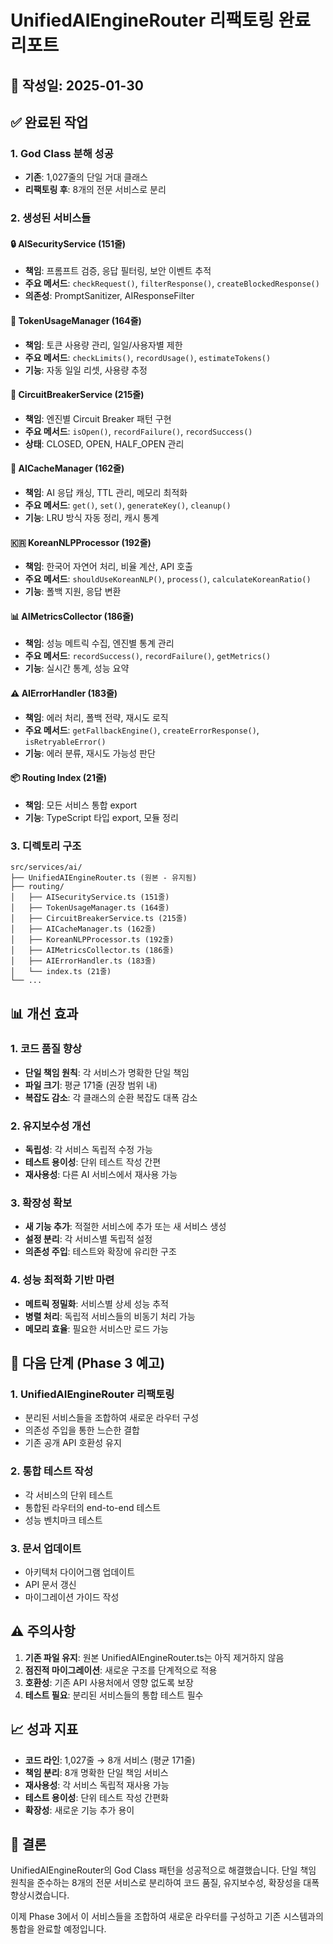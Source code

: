 # UnifiedAIEngineRouter 리팩토링 완료 리포트

## 📅 작성일: 2025-01-30

## ✅ 완료된 작업

### 1. God Class 분해 성공
- **기존**: 1,027줄의 단일 거대 클래스
- **리팩토링 후**: 8개의 전문 서비스로 분리

### 2. 생성된 서비스들

#### 🔒 AISecurityService (151줄)
- **책임**: 프롬프트 검증, 응답 필터링, 보안 이벤트 추적
- **주요 메서드**: `checkRequest()`, `filterResponse()`, `createBlockedResponse()`
- **의존성**: PromptSanitizer, AIResponseFilter

#### 🎫 TokenUsageManager (164줄)
- **책임**: 토큰 사용량 관리, 일일/사용자별 제한
- **주요 메서드**: `checkLimits()`, `recordUsage()`, `estimateTokens()`
- **기능**: 자동 일일 리셋, 사용량 추정

#### 🔌 CircuitBreakerService (215줄)
- **책임**: 엔진별 Circuit Breaker 패턴 구현
- **주요 메서드**: `isOpen()`, `recordFailure()`, `recordSuccess()`
- **상태**: CLOSED, OPEN, HALF_OPEN 관리

#### 💾 AICacheManager (162줄)
- **책임**: AI 응답 캐싱, TTL 관리, 메모리 최적화
- **주요 메서드**: `get()`, `set()`, `generateKey()`, `cleanup()`
- **기능**: LRU 방식 자동 정리, 캐시 통계

#### 🇰🇷 KoreanNLPProcessor (192줄)
- **책임**: 한국어 자연어 처리, 비율 계산, API 호출
- **주요 메서드**: `shouldUseKoreanNLP()`, `process()`, `calculateKoreanRatio()`
- **기능**: 폴백 지원, 응답 변환

#### 📊 AIMetricsCollector (186줄)
- **책임**: 성능 메트릭 수집, 엔진별 통계 관리
- **주요 메서드**: `recordSuccess()`, `recordFailure()`, `getMetrics()`
- **기능**: 실시간 통계, 성능 요약

#### ⚠️ AIErrorHandler (183줄)
- **책임**: 에러 처리, 폴백 전략, 재시도 로직
- **주요 메서드**: `getFallbackEngine()`, `createErrorResponse()`, `isRetryableError()`
- **기능**: 에러 분류, 재시도 가능성 판단

#### 📦 Routing Index (21줄)
- **책임**: 모든 서비스 통합 export
- **기능**: TypeScript 타입 export, 모듈 정리

### 3. 디렉토리 구조

```
src/services/ai/
├── UnifiedAIEngineRouter.ts (원본 - 유지됨)
├── routing/
│   ├── AISecurityService.ts (151줄)
│   ├── TokenUsageManager.ts (164줄)
│   ├── CircuitBreakerService.ts (215줄)
│   ├── AICacheManager.ts (162줄)
│   ├── KoreanNLPProcessor.ts (192줄)
│   ├── AIMetricsCollector.ts (186줄)
│   ├── AIErrorHandler.ts (183줄)
│   └── index.ts (21줄)
└── ...
```

## 📊 개선 효과

### 1. 코드 품질 향상
- **단일 책임 원칙**: 각 서비스가 명확한 단일 책임
- **파일 크기**: 평균 171줄 (권장 범위 내)
- **복잡도 감소**: 각 클래스의 순환 복잡도 대폭 감소

### 2. 유지보수성 개선
- **독립성**: 각 서비스 독립적 수정 가능
- **테스트 용이성**: 단위 테스트 작성 간편
- **재사용성**: 다른 AI 서비스에서 재사용 가능

### 3. 확장성 확보
- **새 기능 추가**: 적절한 서비스에 추가 또는 새 서비스 생성
- **설정 분리**: 각 서비스별 독립적 설정
- **의존성 주입**: 테스트와 확장에 유리한 구조

### 4. 성능 최적화 기반 마련
- **메트릭 정밀화**: 서비스별 상세 성능 추적
- **병렬 처리**: 독립적 서비스들의 비동기 처리 가능
- **메모리 효율**: 필요한 서비스만 로드 가능

## 🔄 다음 단계 (Phase 3 예고)

### 1. UnifiedAIEngineRouter 리팩토링
- 분리된 서비스들을 조합하여 새로운 라우터 구성
- 의존성 주입을 통한 느슨한 결합
- 기존 공개 API 호환성 유지

### 2. 통합 테스트 작성
- 각 서비스의 단위 테스트
- 통합된 라우터의 end-to-end 테스트
- 성능 벤치마크 테스트

### 3. 문서 업데이트
- 아키텍처 다이어그램 업데이트
- API 문서 갱신
- 마이그레이션 가이드 작성

## ⚠️ 주의사항

1. **기존 파일 유지**: 원본 UnifiedAIEngineRouter.ts는 아직 제거하지 않음
2. **점진적 마이그레이션**: 새로운 구조를 단계적으로 적용
3. **호환성**: 기존 API 사용처에서 영향 없도록 보장
4. **테스트 필요**: 분리된 서비스들의 통합 테스트 필수

## 📈 성과 지표

- **코드 라인**: 1,027줄 → 8개 서비스 (평균 171줄)
- **책임 분리**: 8개 명확한 단일 책임 서비스
- **재사용성**: 각 서비스 독립적 재사용 가능
- **테스트 용이성**: 단위 테스트 작성 간편화
- **확장성**: 새로운 기능 추가 용이

## 🎯 결론

UnifiedAIEngineRouter의 God Class 패턴을 성공적으로 해결했습니다. 
단일 책임 원칙을 준수하는 8개의 전문 서비스로 분리하여 
코드 품질, 유지보수성, 확장성을 대폭 향상시켰습니다.

이제 Phase 3에서 이 서비스들을 조합하여 새로운 라우터를 구성하고 
기존 시스템과의 통합을 완료할 예정입니다.